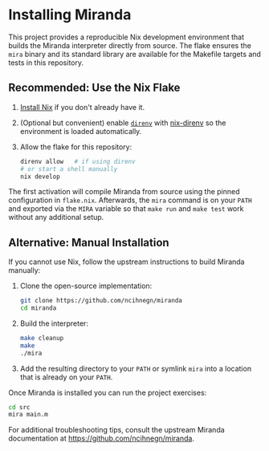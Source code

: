 # Installing Miranda

This project provides a reproducible Nix development environment that builds
the Miranda interpreter directly from source. The flake ensures the
`mira` binary and its standard library are available for the Makefile targets
and tests in this repository.

## Recommended: Use the Nix Flake

1. [Install Nix](https://nixos.org/download/) if you don't already have it.
2. (Optional but convenient) enable
   [`direnv`](https://direnv.net/) with [nix-direnv](https://github.com/nix-community/nix-direnv)
   so the environment is loaded automatically.
3. Allow the flake for this repository:

   ```bash
   direnv allow   # if using direnv
   # or start a shell manually
   nix develop
   ```

The first activation will compile Miranda from source using the pinned
configuration in `flake.nix`. Afterwards, the `mira` command is on your `PATH`
and exported via the `MIRA` variable so that `make run` and
`make test` work without any additional setup.

## Alternative: Manual Installation

If you cannot use Nix, follow the upstream instructions to build Miranda
manually:

1. Clone the open-source implementation:

   ```bash
   git clone https://github.com/ncihnegn/miranda
   cd miranda
   ```

2. Build the interpreter:

   ```bash
   make cleanup
   make
   ./mira
   ```

3. Add the resulting directory to your `PATH` or symlink `mira` into a
   location that is already on your `PATH`.

Once Miranda is installed you can run the project exercises:

```bash
cd src
mira main.m
```

For additional troubleshooting tips, consult the upstream Miranda
documentation at https://github.com/ncihnegn/miranda.
